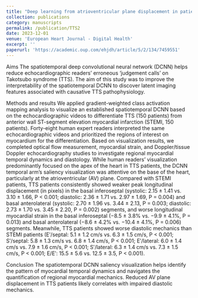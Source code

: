 ```yaml
---
title: "Deep learning from atrioventricular plane displacement in patients with Takotsubo syndrome: lighting up the black-box"
collection: publications
category: manuscripts
permalink: /publication/TTS2
date: 2023-12-01
venue: 'European Heart Journal - Digital Health'
excerpt: ''
paperurl: 'https://academic.oup.com/ehjdh/article/5/2/134/7459551'
---
```


Aims
The spatiotemporal deep convolutional neural network (DCNN) helps reduce echocardiographic readers’ erroneous ‘judgement calls’ on Takotsubo syndrome (TTS). The aim of this study was to improve the interpretability of the spatiotemporal DCNN to discover latent imaging features associated with causative TTS pathophysiology.

Methods and results
We applied gradient-weighted class activation mapping analysis to visualize an established spatiotemporal DCNN based on the echocardiographic videos to differentiate TTS (150 patients) from anterior wall ST-segment elevation myocardial infarction (STEMI, 150 patients). Forty-eight human expert readers interpreted the same echocardiographic videos and prioritized the regions of interest on myocardium for the differentiation. Based on visualization results, we completed optical flow measurement, myocardial strain, and Doppler/tissue Doppler echocardiography studies to investigate regional myocardial temporal dynamics and diastology. While human readers’ visualization predominantly focused on the apex of the heart in TTS patients, the DCNN temporal arm’s saliency visualization was attentive on the base of the heart, particularly at the atrioventricular (AV) plane. Compared with STEMI patients, TTS patients consistently showed weaker peak longitudinal displacement (in pixels) in the basal inferoseptal (systolic: 2.15 ± 1.41 vs. 3.10 ± 1.66, P < 0.001; diastolic: 2.36 ± 1.71 vs. 2.97 ± 1.69, P = 0.004) and basal anterolateral (systolic: 2.70 ± 1.96 vs. 3.44 ± 2.13, P = 0.003; diastolic: 2.73 ± 1.70 vs. 3.45 ± 2.20, P = 0.002) segments, and worse longitudinal myocardial strain in the basal inferoseptal (−8.5 ± 3.8% vs. −9.9 ± 4.1%, P = 0.013) and basal anterolateral (−8.6 ± 4.2% vs. −10.4 ± 4.1%, P = 0.006) segments. Meanwhile, TTS patients showed worse diastolic mechanics than STEMI patients (Eʹ/septal: 5.1 ± 1.2 cm/s vs. 6.3 ± 1.5 cm/s, P < 0.001; Sʹ/septal: 5.8 ± 1.3 cm/s vs. 6.8 ± 1.4 cm/s, P < 0.001; Eʹ/lateral: 6.0 ± 1.4 cm/s vs. 7.9 ± 1.6 cm/s, P < 0.001; Sʹ/lateral: 6.3 ± 1.4 cm/s vs. 7.3 ± 1.5 cm/s, P < 0.001; E/Eʹ: 15.5 ± 5.6 vs. 12.5 ± 3.5, P < 0.001).

Conclusion
The spatiotemporal DCNN saliency visualization helps identify the pattern of myocardial temporal dynamics and navigates the quantification of regional myocardial mechanics. Reduced AV plane displacement in TTS patients likely correlates with impaired diastolic mechanics.
